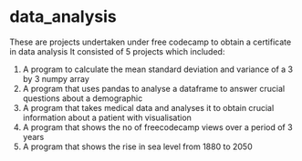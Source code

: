 # data_analysis
These are projects undertaken under free codecamp to obtain a certificate in data analysis
It consisted of 5 projects which included:
1. A program to calculate the mean standard deviation and variance of a 3 by 3 numpy array
2. A program that uses pandas to analyse a dataframe to answer crucial questions about a demographic 
3. A program that takes medical data and analyses it to obtain crucial information about a patient with visualisation
4. A program that shows the no of freecodecamp views over a period of 3 years
5. A program that shows the rise in sea level from 1880 to 2050

